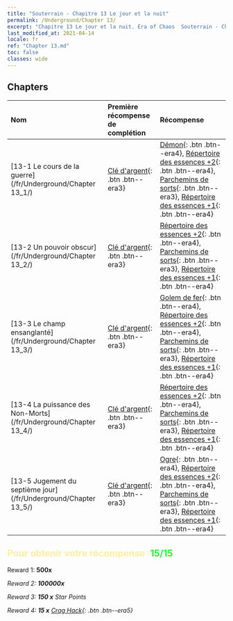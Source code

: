 ```yaml
---
title: "Souterrain - Chapitre 13 Le jour et la nuit"
permalink: /Underground/Chapter 13/
excerpt: "Chapitre 13 Le jour et la nuit. Era of Chaos  Souterrain - Chapitre 13. Le jour et la nuit"
last_modified_at: 2021-04-14
locale: fr
ref: "Chapter 13.md"
toc: false
classes: wide
---
```


## Chapters

  | Nom |  Première récompense de complétion | Récompense |
  |:------------|:------------|:------------| 
  | [13-1 Le cours de la guerre](/fr/Underground/Chapter 13_1/) | [Clé d'argent](/fr/Items/con_693/){: .btn .btn--era3} | [Démon](/fr/Items/unt_229/){: .btn .btn--era4}, [Répertoire des essences +2](/fr/Items/mat_53/){: .btn .btn--era4}, [Parchemins de sorts](/fr/Items/con_694/){: .btn .btn--era3}, [Répertoire des essences +1](/fr/Items/mat_46/){: .btn .btn--era4} |
  | [13-2 Un pouvoir obscur](/fr/Underground/Chapter 13_2/) | [Clé d'argent](/fr/Items/con_693/){: .btn .btn--era3} | [Répertoire des essences +2](/fr/Items/mat_53/){: .btn .btn--era4}, [Parchemins de sorts](/fr/Items/con_694/){: .btn .btn--era3}, [Répertoire des essences +1](/fr/Items/mat_46/){: .btn .btn--era4} |
  | [13-3 Le champ ensanglanté](/fr/Underground/Chapter 13_3/) | [Clé d'argent](/fr/Items/con_693/){: .btn .btn--era3} | [Golem de fer](/fr/Items/unt_237/){: .btn .btn--era4}, [Répertoire des essences +2](/fr/Items/mat_53/){: .btn .btn--era4}, [Parchemins de sorts](/fr/Items/con_694/){: .btn .btn--era3}, [Répertoire des essences +1](/fr/Items/mat_46/){: .btn .btn--era4} |
  | [13-4 La puissance des Non-Morts](/fr/Underground/Chapter 13_4/) | [Clé d'argent](/fr/Items/con_693/){: .btn .btn--era3} | [Répertoire des essences +2](/fr/Items/mat_53/){: .btn .btn--era4}, [Parchemins de sorts](/fr/Items/con_694/){: .btn .btn--era3}, [Répertoire des essences +1](/fr/Items/mat_46/){: .btn .btn--era4} |
  | [13-5 Jugement du septième jour](/fr/Underground/Chapter 13_5/) | [Clé d'argent](/fr/Items/con_693/){: .btn .btn--era3} | [Ogre](/fr/Items/unt_220/){: .btn .btn--era4}, [Répertoire des essences +2](/fr/Items/mat_53/){: .btn .btn--era4}, [Parchemins de sorts](/fr/Items/con_694/){: .btn .btn--era3}, [Répertoire des essences +1](/fr/Items/mat_46/){: .btn .btn--era4} |


## <span style="color: #ffeea0">Pour obtenir votre récompense :</span><span style="color: #27f73a">15/15</span>

 Reward 1:  **500x** <i class="fas fa-gem"/>

 Reward 2:  **100000x** <i class="fas fa-coins"/>

 Reward 3: **150 x** Star Points

 Reward 4: **15 x** [Crag Hack](/fr/Items/her_375/){: .btn .btn--era5}

